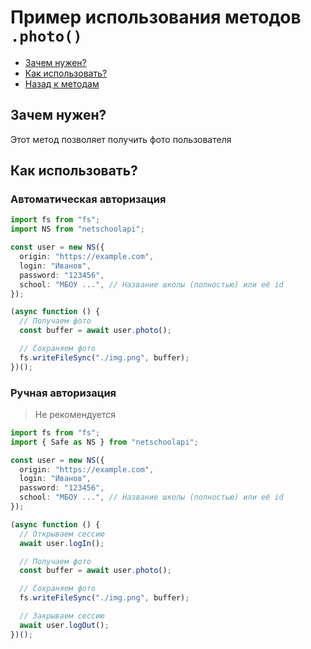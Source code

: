 # Пример использования методов `.photo()`

- [Зачем нужен?](#зачем-нужен)
- [Как использовать?](#как-использовать)
- [Назад к методам](../guide.md#photo)

## Зачем нужен?

Этот метод позволяет получить фото пользователя

## Как использовать?

### Автоматическая авторизация

```typescript
import fs from "fs";
import NS from "netschoolapi";

const user = new NS({
  origin: "https://example.com",
  login: "Иванов",
  password: "123456",
  school: "МБОУ ...", // Название школы (полностью) или её id
});

(async function () {
  // Получаем фото
  const buffer = await user.photo();

  // Сохраняем фото
  fs.writeFileSync("./img.png", buffer);
})();
```

### Ручная авторизация

> Не рекомендуется

```typescript
import fs from "fs";
import { Safe as NS } from "netschoolapi";

const user = new NS({
  origin: "https://example.com",
  login: "Иванов",
  password: "123456",
  school: "МБОУ ...", // Название школы (полностью) или её id
});

(async function () {
  // Открываем сессию
  await user.logIn();

  // Получаем фото
  const buffer = await user.photo();

  // Сохраняем фото
  fs.writeFileSync("./img.png", buffer);

  // Закрываем сессию
  await user.logOut();
})();
```
